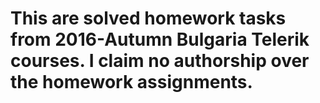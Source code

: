 # This are solved homework tasks from 2016-Autumn Bulgaria Telerik courses. I claim no authorship over the homework assignments.